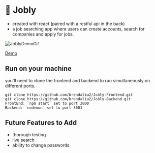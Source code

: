 # 💼 Jobly

- created with react (paired with a restful api in the back)
- a job searching app where users can create accounts, search for companies and apply for jobs.

![JoblyDemoGif](https://user-images.githubusercontent.com/104796562/199823060-f2e17b09-0b66-4960-86aa-e2916e21abd9.gif)

[Demo](https://bjl-jobly-frontend.surge.sh/)

## Run on your machine

you'll need to clone the frontend and backend to run simultaneously on different ports.

```
git clone https://github.com/brendaliu2/Jobly-Frontend.git
git clone https://github.com/brendaliu2/Jobly-Backend.git
FrontEnd: `npm start` set to port 3000
Backend: `nodemon` set to port 3001
```


## Future Features to Add

* thorough testing
* live search
* ability to change passwords

